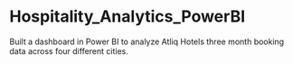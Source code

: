 # Hospitality_Analytics_PowerBI
Built a dashboard in Power BI to analyze Atliq Hotels three month booking data across four different cities.
